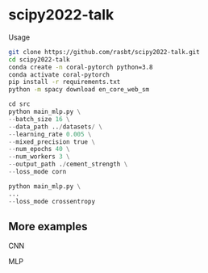 # scipy2022-talk

Usage

```bash
git clone https://github.com/rasbt/scipy2022-talk.git
cd scipy2022-talk
conda create -n coral-pytorch python=3.8
conda activate coral-pytorch
pip install -r requirements.txt
python -m spacy download en_core_web_sm
```

```python
cd src
python main_mlp.py \
--batch_size 16 \
--data_path ../datasets/ \
--learning_rate 0.005 \
--mixed_precision true \
--num_epochs 40 \
--num_workers 3 \
--output_path ./cement_strength \
--loss_mode corn
```

```python
python main_mlp.py \
...
--loss_mode crossentropy
```

## More examples

CNN 

MLP